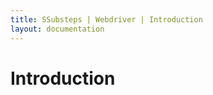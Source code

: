 ```yaml
---
title: SSubsteps | Webdriver | Introduction
layout: documentation
---
```


Introduction
=========================

